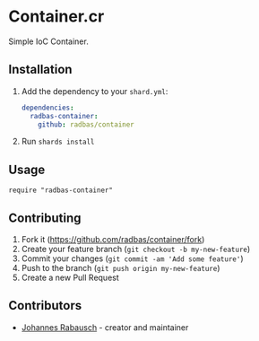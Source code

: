 # Container.cr
Simple IoC Container.

## Installation

1. Add the dependency to your `shard.yml`:

   ```yaml
   dependencies:
     radbas-container:
       github: radbas/container
   ```

2. Run `shards install`

## Usage

```crystal
require "radbas-container"
```

## Contributing

1. Fork it (<https://github.com/radbas/container/fork>)
2. Create your feature branch (`git checkout -b my-new-feature`)
3. Commit your changes (`git commit -am 'Add some feature'`)
4. Push to the branch (`git push origin my-new-feature`)
5. Create a new Pull Request

## Contributors

- [Johannes Rabausch](https://github.com/jrabausch) - creator and maintainer
